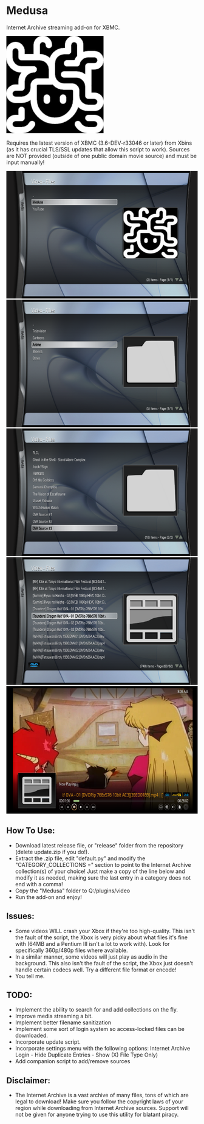 # Medusa
Internet Archive streaming add-on for XBMC. 

![1](release/default.tbn)

Requires the latest version of XBMC (3.6-DEV-r33046 or later) from Xbins (as it has crucial TLS/SSL updates that allow this script to work). Sources are NOT provided (outside of one public domain movie source) and must be input manually!

![1](screenshots/1.png)
![2](screenshots/2.png)
![3](screenshots/3.png)
![4](screenshots/4.png)
![5](screenshots/5.png)


## How To Use:
- Download latest release file, or "release" folder from the repository (delete update.zip if you do!).
- Extract the .zip file, edit "default.py" and modify the "CATEGORY_COLLECTIONS =" section to point to the Internet Archive collection(s) of your choice! Just make a copy of the line below and modify it as needed, making sure the last entry in a category does not end with a comma!
- Copy the "Medusa" folder to Q:/plugins/video
- Run the add-on and enjoy!

## Issues:
- Some videos WILL crash your Xbox if they're too high-quality. This isn't the fault of the script, the Xbox is very picky about what files it's fine with (64MB and a Pentium III isn't a lot to work with). Look for specifically 360p/480p files where available.
- In a similar manner, some videos will just play as audio in the background. This also isn't the fault of the script, the Xbox just doesn't handle certain codecs well. Try a different file format or encode!
- You tell me.

## TODO:
- Implement the ability to search for and add collections on the fly.
- Improve media streaming a bit.
- Implement better filename sanitization
- Implement some sort of login system so access-locked files can be downloaded.
- Incorporate update script.
- Incorporate settings menu with the following options: Internet Archive Login - Hide Duplicate Entries - Show (X) File Type Only)
- Add companion script to add/remove sources

## Disclaimer:
- The Internet Archive is a vast archive of many files, tons of which are legal to download! Make sure you follow the copyright laws of your region while downloading from Internet Archive sources. Support will not be given for anyone trying to use this utility for blatant piracy. 
